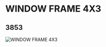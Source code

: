 # WINDOW FRAME 4X3
## 3853
![WINDOW FRAME 4X3](https://lc-www-live-s.legocdn.com/media/bricks/5/2/385321.jpg)